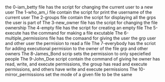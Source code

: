 the 0-iam_betty file has the script for changing the current user to a new user
The 1-who_am_i file contain the script for print the username of the current user
The 2-groups file contain the script for displaying all the grps the user is part of 
The 3-new_owner file has the script for changing the file ownership 
The 4-empty file has the script for creating an empty file
The 5-execute has the command for making a file excutable
The 6-multiple_permissions file has the comaand for giving the user the grp user and other user the permision to read a file
The 7-everybody has the scriot for adding executional permision to the owner of the file grp and other owners
The 8-James_Bond scrip sets the permission to only speciefied people
The 9-John_Doe script contain the command of giving he owner has read, write, and execute permissions, the group has read and execute permissions, and others have write and execute permissions
The 10-mirror_permissions set the mode of a given file to be the same 
